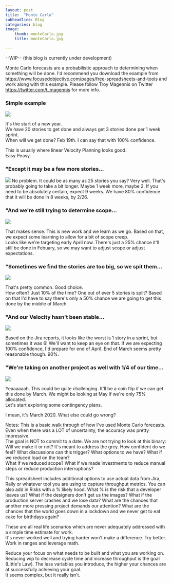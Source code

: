 ```yaml
---
layout: post
title:  "Monte Carlo"
subheadline: Blog
categories: blog
image:
    thumb: monteCarlo.jpg
    title: monteCarlo.jpg

---
```

--WIP--
(this blog is currently under development)

Monte Carlo forecasts are a probabilistic approach to determining when something will be done. 
I'd recommend you download the example from <a href='https://www.focusedobjective.com/pages/free-spreadsheets-and-tools' target='new'>https://www.focusedobjective.com/pages/free-spreadsheets-and-tools </a> and work along with this example.
Please follow Troy Magennis on Twitter <a href='https://twitter.com/t_magennis'>https://twitter.com/t_magennis </a> for more info.  

<h3>Simple example</h3>
<img src="{{ site.urlimg }}b/monteCarloSimple.png" >

It's the start of a new year.  
We have 20 stories to get done and always get 3 stories done per 1 week sprint.  
When will we get done?
Feb 19th. I can say that with 100% confidence.  

This is usually where linear Velocity Planning looks good.  
Easy Peasy.

<h3>"Except it may be a few more stories...</h3>
<img src="{{ site.urlimg }}b/monteCarloMoreStories.png" >
No problem.  It could be as many as 25 stories you say?  Very well.
That's probably going to take a bit longer.  
Maybe 1 week more, maybe 2.  
If you need to be absolutely certain, expect 9 weeks.  
We have 80% confidence that it will be done in 8 weeks, by 2/26.

<h3>"And we're still trying to determine scope...</h3>
<img src="{{ site.urlimg }}b/monteCarloScope.png" >

That makes sense.  This is new work and we learn as we go.
Based on that, we expect some learning to allow for a bit of scope creep.  
Looks like we're targeting early April now.  There's just a 25% chance it'll still be done in Febuary, so we may want to adjust scope or adjust expectations.

<h3>"Sometimes we find the stories are too big, so we spit them...</h3>
<img src="{{ site.urlimg }}b/monteCarloSplit.png" >

That's pretty common.  Good choice.  
How often?  Just 10% of the time?  One out of ever 5 stories is split?
Based on that I'd have to say there's only a 50% chance we are going to get this done by the middle of March.

<h3>"And our Velocity hasn't been stable...</h3>
<img src="{{ site.urlimg }}b/monteCarloVelocity.png" >

Based on the Jira reports, it looks like the worst is 1 story in a sprint, but sometimes it was 6!
We'll want to keep an eye on that.  If we are expecting 100% confidence, I'd prepare for end of April. 
End of March seems pretty reasonable though.  90%.

<h3>"We're taking on another project as well with 1/4 of our time...</h3>
<img src="{{ site.urlimg }}b/monteCarloAllocation.png" >

Yeaaaaaah.  This could be quite challenging.  It'll be a coin flip if we can get this done by March.
We might be looking at May if we're only 75% allocated.  
Let's start exploring some contingency plans.  

I mean, it's March 2020.  What else could go wrong?

Notes:
This is a basic walk through of how I've used Monte Carlo forecasts.  Even when there was a LOT of uncertainty, the accuracy was pretty impressive.  
The goal is NOT to commit to a date.  We are not trying to look at this binary: Will we make it or not?
It's meant to address the grey.  How confident do we feel?  What discussions can this trigger?
What options to we have?
What if we reduced load on the team?  
What if we reduced scope? 
What if we made investments to reduce manual steps or reduce production interruptions?

This spreadsheet includes additional options to use actual data from Jira, Rally or whatever tool you are using to capture throughput metrics.
You can also add in Risks with a % likely hood. 
What % is the risk that a developer leaves us?
What if the designers don't get us the images?
What if the production server crashes and we lose data?
What are the chances that another more pressing project demands our attention?
What are the chances that the world goes down in a lockdown and we never get to eat cake for birthdays again?

These are all real life scenarios which are never adequately addressed with a simple time estimate for work.  
It's never worked well and trying harder won't make a difference. 
Try better.  Work in ranges and leverage math.  

Reduce your focus on what needs to be built and what you are working on. 
Reducing wip to decrease cycle time and increase throughput is the goal (Little's Law).
The less variables you introduce, the higher your chances are at successfully achieving your goal.  
It seems complex, but it really isn't.

